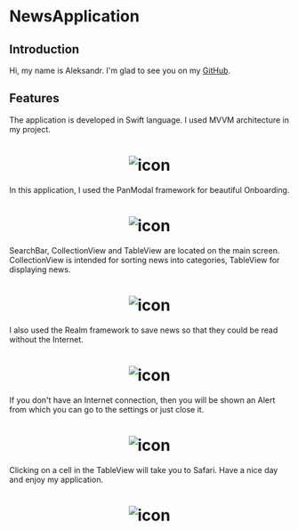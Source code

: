 # NewsApplication

## Introduction

Hi, my name is Aleksandr. I'm glad to see you on my [GitHub](https://github.com/AleksandrBasov?tab=repositories).

## Features

The application is developed in Swift language. I used MVVM architecture in my project.

<h1 align="center">
<img src="Images/Image1.png" alt="icon">
</h1>


In this application, I used the PanModal framework for beautiful Onboarding.

<h1 align="center">
<img src="Images/Onboarding.png" alt="icon">
</h1>


SearchBar, CollectionView and TableView are located on the main screen. CollectionView is intended for sorting news into categories, TableView for displaying news.

<h1 align="center">
<img src="Images/Welcome_2.png" alt="icon">
</h1>

I also used the Realm framework to save news so that they could be read without the Internet.

<h1 align="center">
<img src="Images/Welcome_3.png" alt="icon">
</h1>

If you don't have an Internet connection, then you will be shown an Alert from which you can go to the settings or just close it.

<h1 align="center">
<img src="Images/Alert.png" alt="icon">
</h1>

Clicking on a cell in the TableView will take you to Safari. Have a nice day and enjoy my application.

<h1 align="center">
<img src="Images/Welcome_11.png" alt="icon">
</h1>
